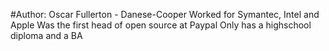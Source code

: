 #Author: Oscar Fullerton - Danese-Cooper
Worked for Symantec, Intel and Apple
Was the first head of open source at Paypal
Only has a highschool diploma and a BA
